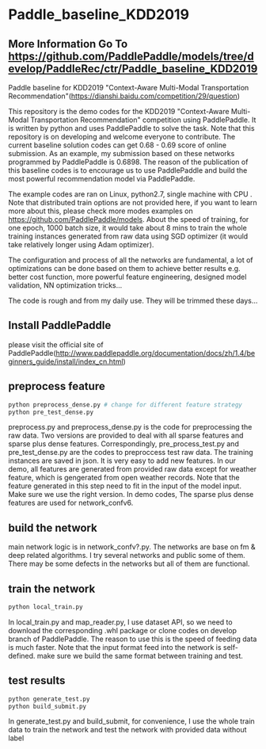 # Paddle_baseline_KDD2019
## More Information Go To https://github.com/PaddlePaddle/models/tree/develop/PaddleRec/ctr/Paddle_baseline_KDD2019
Paddle baseline for KDD2019 "Context-Aware Multi-Modal Transportation Recommendation"(https://dianshi.baidu.com/competition/29/question)

This repository is the demo codes for the  KDD2019 "Context-Aware Multi-Modal Transportation Recommendation" competition using PaddlePaddle. It is written by python and uses PaddlePaddle to solve the task. Note that this repository is on developing and welcome everyone to contribute. The current baseline solution codes can get 0.68 - 0.69 score of online submission. As an example, my submission based on these networks programmed by PaddlePaddle is 0.6898.
The reason of the publication of this baseline codes is to encourage us to use PaddlePaddle and build the most powerful recommendation model via PaddlePaddle. 

The example codes are ran on Linux, python2.7, single machine with CPU . Note that distributed train options are not provided here, if you want to learn more about this, please check more modes examples on https://github.com/PaddlePaddle/models. About the speed of training, for one epoch, 1000 batch size, it would take about 8 mins to train the whole training instances generated from raw data using SGD optimizer (it would take relatively longer using Adam optimizer). 

The configuration and process of all the networks are fundamental, a lot of optimizations can be done based on them to achieve better results e.g. better cost function, more powerful feature engineering, designed model validation, NN optimization tricks...

The code is rough and from my daily use. They will be trimmed these days...
## Install PaddlePaddle
please visit the official site of PaddlePaddle(http://www.paddlepaddle.org/documentation/docs/zh/1.4/beginners_guide/install/index_cn.html) 
## preprocess feature
```python
python preprocess_dense.py # change for different feature strategy
python pre_test_dense.py 
```
preprocess.py and preprocess_dense.py is the code for preprocessing the raw data. Two versions are provided to deal with all sparse features and sparse plus dense features. Correspondingly, pre_process_test.py and pre_test_dense.py are the codes to preproccess test raw data. The training instances are saved in json. It is very easy to add new features. In our demo, all features are generated from provided raw data except for weather feature, which is gengerated from open weather records.
Note that the feature generated in this step need to fit in the input of the model input. Make sure we use the right version. In demo codes, The sparse plus dense features are used for network_confv6. 

## build the network
main network logic is in network_confv?.py. The networks are base on fm & deep related algorithms. I try several networks and public some of them. There may be some defects in the networks but all of them are functional. 

## train the network
```python
python local_train.py
```
In local_train.py and map_reader.py, I use dataset API, so we need to download the corresponding .whl package or clone codes on develop branch of PaddlePaddle. The reason to use this is the speed of feeding data is much faster.
Note that the input format feed into the network is self-defined. make sure we build the same format between training and test.  

## test results
```python
python generate_test.py
python build_submit.py
```
In generate_test.py and build_submit, for convenience, I use the whole train data to train the network and test the network with provided data without label



